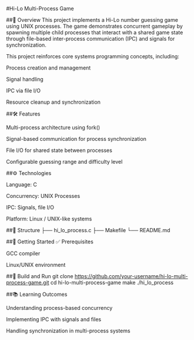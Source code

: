 #Hi-Lo Multi-Process Game

##📌 Overview
This project implements a Hi-Lo number guessing game using UNIX processes. The game demonstrates concurrent gameplay by spawning multiple child processes that interact with a shared game state through file-based inter-process communication (IPC) and signals for synchronization.

This project reinforces core systems programming concepts, including:

Process creation and management

Signal handling

IPC via file I/O

Resource cleanup and synchronization

##🛠 Features

Multi-process architecture using fork()

Signal-based communication for process synchronization

File I/O for shared state between processes

Configurable guessing range and difficulty level

##⚙️ Technologies

Language: C

Concurrency: UNIX Processes

IPC: Signals, file I/O

Platform: Linux / UNIX-like systems

##📂 Structure
├── hi_lo_process.c
├── Makefile
└── README.md

##🚀 Getting Started
✅ Prerequisites

GCC compiler

Linux/UNIX environment

##🔧 Build and Run
git clone https://github.com/your-username/hi-lo-multi-process-game.git
cd hi-lo-multi-process-game
make
./hi_lo_process

##📚 Learning Outcomes

Understanding process-based concurrency

Implementing IPC with signals and files

Handling synchronization in multi-process systems
